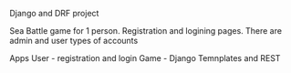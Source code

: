 Django and DRF project

Sea Battle game for 1 person.
Registration and logining pages.
There are admin and user types of accounts

Apps
User - registration and login
Game - Django Temnplates and REST 
